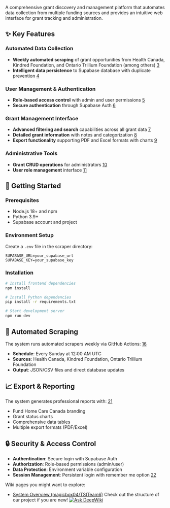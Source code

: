 A comprehensive grant discovery and management platform that automates data collection from multiple funding sources and provides an intuitive web interface for grant tracking and administration.

## ✨ Key Features

### Automated Data Collection
- **Weekly automated scraping** of grant opportunities from Health Canada, Kindred Foundation, and Ontario Trillium Foundation (among others) [3](#0-2) 
- **Intelligent data persistence** to Supabase database with duplicate prevention [4](#0-3) 

### User Management & Authentication
- **Role-based access control** with admin and user permissions [5](#0-4) 
- **Secure authentication** through Supabase Auth [6](#0-5) 

### Grant Management Interface
- **Advanced filtering and search** capabilities across all grant data [7](#0-6) 
- **Detailed grant information** with notes and categorization [8](#0-7) 
- **Export functionality** supporting PDF and Excel formats with charts [9](#0-8) 

### Administrative Tools
- **Grant CRUD operations** for administrators [10](#0-9) 
- **User role management** interface [11](#0-10) 


## 🚀 Getting Started

### Prerequisites
- Node.js 18+ and npm
- Python 3.9+
- Supabase account and project

### Environment Setup
Create a `.env` file in the scraper directory:
```env
SUPABASE_URL=your_supabase_url
SUPABASE_KEY=your_supabase_key
```

### Installation
```bash
# Install frontend dependencies
npm install

# Install Python dependencies
pip install -r requirements.txt

# Start development server
npm run dev
```

## 🤖 Automated Scraping

The system runs automated scrapers weekly via GitHub Actions: [16](#0-15) 

- **Schedule**: Every Sunday at 12:00 AM UTC
- **Sources**: Health Canada, Kindred Foundation, Ontario Trillium Foundation
- **Output**: JSON/CSV files and direct database updates


## 📈 Export & Reporting

The system generates professional reports with: [21](#0-20) 
- Fund Home Care Canada branding
- Grant status charts
- Comprehensive data tables
- Multiple export formats (PDF/Excel)

## 🔒 Security & Access Control

- **Authentication**: Secure login with Supabase Auth
- **Authorization**: Role-based permissions (admin/user)
- **Data Protection**: Environment variable configuration
- **Session Management**: Persistent login with remember me option [22](#0-21) 

Wiki pages you might want to explore:
- [System Overview (magicbox04/TSITeam6)](/wiki/magicbox04/TSITeam6#1)
Check out the structure of our project if you are new!
[![Ask DeepWiki](https://deepwiki.com/badge.svg)](https://deepwiki.com/magicbox04/TSITeam6)
